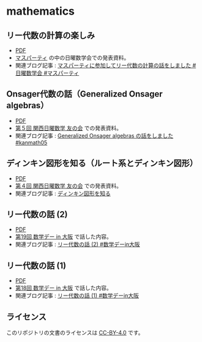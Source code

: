 # mathematics

## リー代数の計算の楽しみ

* [PDF](LieAlgebraCalculation/LieAlgebraCalculation.pdf)
* [マスパーティ](https://mathparty.localinfo.jp) の中の日曜数学会での発表資料。
* 関連ブログ記事 : [マスパーティに参加してリー代数の計算の話をしました #日曜数学会 #マスパーティ](https://usami-k.hatenadiary.jp/entry/2019/10/20/213753)

## Onsager代数の話（Generalized Onsager algebras）

* [PDF](OnsagerAlgebra/OnsagerAlgebra.pdf)
* [第５回 関西日曜数学 友の会](https://kansai-sunday-math.connpass.com/event/130553/) での発表資料。
* 関連ブログ記事 : [Generalized Onsager algebras の話をしました #kanmath05](https://usami-k.hatenadiary.jp/entry/2019/08/04/001010)

## ディンキン図形を知る（ルート系とディンキン図形）

* [PDF](DynkinDiagrams/DynkinDiagrams.pdf)
* [第４回 関西日曜数学 友の会](https://kansai-sunday-math.connpass.com/event/112125/) での発表資料。
* 関連ブログ記事 : [ディンキン図形を知る](https://usami-k.hatenadiary.jp/entry/2019/04/14/125012)

## リー代数の話 (2)

* [PDF](MathDayOsaka_LieAlgebra_2/MathDayOsaka_LieAlgebra_2.pdf)
* [第19回 数学デー in 大阪](https://osaka-dtc.connpass.com/event/126201/) で話した内容。
* 関連ブログ記事 : [リー代数の話 (2) #数学デーin大阪](https://usami-k.hatenadiary.jp/entry/2019/04/28/005601)

## リー代数の話 (1)

* [PDF](MathDayOsaka_LieAlgebra_1/MathDayOsaka_LieAlgebra_1.pdf)
* [第18回 数学デー in 大阪](https://osaka-dtc.connpass.com/event/126200/) で話した内容。
* 関連ブログ記事 : [リー代数の話 (1) #数学デーin大阪](https://usami-k.hatenadiary.jp/entry/2019/04/20/154857)

## ライセンス

このリポジトリの文書のライセンスは [CC-BY-4.0](https://creativecommons.org/licenses/by/4.0/deed.ja) です。


